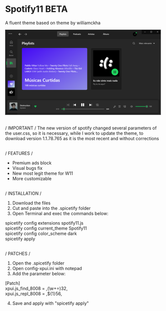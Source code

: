 # Spotify11 BETA
A fluent theme based on theme by williamckha

![preview](https://github.com/bathtimethiago/Spotify11/blob/main/preview.png)

\
/ IMPORTANT /
The new version of spotify changed several parameters of the user.css, so it is necessary, while I work to update the theme, to download version 1.1.78.765 as it is the most recent and without corrections

\
/ FEATURES /

- Premium ads block
- Visual bugs fix
- New most legit theme for W11
- More customizable

\
/ INSTALLATION /

1. Download the files
2. Cut and paste into the .spicetify folder
3. Open Terminal and exec the commands below:

spicetify config extensions spotify11.js\
spicetify config current_theme Spotify11\
spicetify config color_scheme dark\
spicetify apply

\
/ PATCHES /

1. Open the .spicetify folder
2. Open config-xpui.ini with notepad
3. Add the parameter below:

[Patch]\
xpui.js_find_8008 = ,(\w+=)32,\
xpui.js_repl_8008 = ,${1}56,

4. Save and apply with "spicetify apply"
